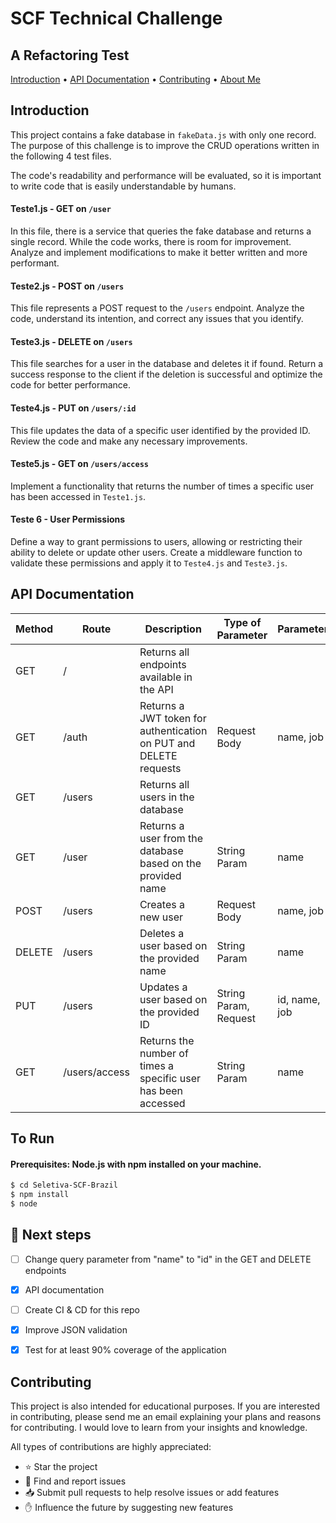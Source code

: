 # SCF Technical Challenge
## A Refactoring Test

[Introduction](#introduction) •
[API Documentation](#api-documentation) •
[Contributing](#contributing) •
[About Me](https://github.com/murilorrr)

## Introduction

This project contains a fake database in `fakeData.js` with only one record. The purpose of this challenge is to improve the CRUD operations written in the following 4 test files.

The code's readability and performance will be evaluated, so it is important to write code that is easily understandable by humans.

#### Teste1.js - GET on `/user`

In this file, there is a service that queries the fake database and returns a single record. While the code works, there is room for improvement. Analyze and implement modifications to make it better written and more performant.

#### Teste2.js - POST on `/users`

This file represents a POST request to the `/users` endpoint. Analyze the code, understand its intention, and correct any issues that you identify.

#### Teste3.js - DELETE on `/users`

This file searches for a user in the database and deletes it if found. Return a success response to the client if the deletion is successful and optimize the code for better performance.

#### Teste4.js - PUT on `/users/:id`

This file updates the data of a specific user identified by the provided ID. Review the code and make any necessary improvements.

#### Teste5.js - GET on `/users/access`

Implement a functionality that returns the number of times a specific user has been accessed in `Teste1.js`.

#### Teste 6 - User Permissions

Define a way to grant permissions to users, allowing or restricting their ability to delete or update other users. Create a middleware function to validate these permissions and apply it to `Teste4.js` and `Teste3.js`.

## API Documentation

| Method | Route              | Description                                                      | Type of Parameter | Parameters     |
| ------ | ------------------ | ---------------------------------------------------------------- | ----------------- | -------------- |
| GET    | /                  | Returns all endpoints available in the API                       |                   |                |
| GET    | /auth              | Returns a JWT token for authentication on PUT and DELETE requests | Request Body     | name, job      |
| GET    | /users             | Returns all users in the database                                |                   |                |
| GET    | /user              | Returns a user from the database based on the provided name      | String Param      | name           |
| POST   | /users             | Creates a new user                                               | Request Body      | name, job      |
| DELETE | /users             | Deletes a user based on the provided name                        | String Param      | name           |
| PUT    | /users             | Updates a user based on the provided ID                          | String Param, Request   | id, name, job  |
| GET    | /users/access      | Returns the number of times a specific user has been accessed    | String Param      | name           |

## To Run 
#### Prerequisites: Node.js with npm installed on your machine.

```sh
$ cd Seletiva-SCF-Brazil
$ npm install
$ node 
```

## 👣 Next steps
- [ ]  Change query parameter from "name" to "id" in the GET and DELETE endpoints
- [X]  API documentation
- [ ]  Create CI & CD for this repo
- [X]  Improve JSON validation
- [X]  Test for at least 90% coverage of the application


## Contributing

This project is also intended for educational purposes. If you are interested in contributing, please send me an email explaining your plans and reasons for contributing. I would love to learn from your insights and knowledge.

All types of contributions are highly appreciated:

- ⭐️ Star the project
- 🐛 Find and report issues
- 📥 Submit pull requests to help resolve issues or add features
- ✋ Influence the future by suggesting new features
